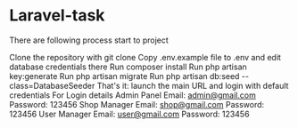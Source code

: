 # Laravel-task



There are following process start to project

Clone the repository with git clone
Copy .env.example file to .env and edit database credentials there
Run composer install
Run php artisan key:generate
Run php artisan migrate
Run php artisan db:seed --class=DatabaseSeeder
That's it: launch the main URL and login with default credentials
For Login details
Admin Panel
Email: admin@gmail.com
Password: 123456
Shop Manager
Email: shop@gmail.com
Password: 123456
User Manager
Email: user@gmail.com
Password: 123456
